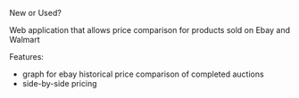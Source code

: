 New or Used?

Web application that allows price comparison for products sold on Ebay and Walmart

Features:
- graph for ebay historical price comparison of completed auctions
- side-by-side pricing
